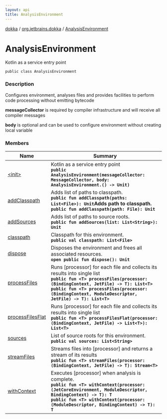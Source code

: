 ```yaml
---
layout: api
title: AnalysisEnvironment
---
```

[dokka](../../index.html) / [org.jetbrains.dokka](../index.html) / [AnalysisEnvironment](index.html)


# AnalysisEnvironment

Kotlin as a service entry point

```
public class AnalysisEnvironment
```


### Description

Configures environment, analyses files and provides facilities to perform code processing without emitting bytecode

**messageCollector**
is required by compiler infrastructure and will receive all compiler messages

**body**
is optional and can be used to configure environment without creating local variable


### Members

| Name | Summary |
|------|---------|
|[&lt;init&gt;](_init_.html)|Kotlin as a service entry point<br/>**`public AnalysisEnvironment(messageCollector: MessageCollector, body: AnalysisEnvironment.() -> Unit)`**|
|[addClasspath](addClasspath.html)|Adds list of paths to classpath.<br/>**`public fun addClasspath(paths: List<File>): Unit`**Adds path to classpath.<br/>**`public fun addClasspath(path: File): Unit`**|
|[addSources](addSources.html)|Adds list of paths to source roots.<br/>**`public fun addSources(list: List<String>): Unit`**|
|[classpath](classpath/index.html)|Classpath for this environment.<br/>**`public val classpath: List<File>`**|
|[dispose](dispose.html)|Disposes the environment and frees all associated resources.<br/>**`open public fun dispose(): Unit`**|
|[processFiles](processFiles.html)|Runs [processor] for each file and collects its results into single list<br/>**`public fun <T> processFiles(processor: (BindingContext, JetFile) -> T): List<T>`**<br/>**`public fun <T> processFiles(processor: (BindingContext, ModuleDescriptor, JetFile) -> T): List<T>`**|
|[processFilesFlat](processFilesFlat.html)|Runs [processor] for each file and collects its results into single list<br/>**`public fun <T> processFilesFlat(processor: (BindingContext, JetFile) -> List<T>): List<T>`**|
|[sources](sources/index.html)|List of source roots for this environment.<br/>**`public val sources: List<String>`**|
|[streamFiles](streamFiles.html)|Streams files into [processor] and returns a stream of its results<br/>**`public fun <T> streamFiles(processor: (BindingContext, JetFile) -> T): Stream<T>`**|
|[withContext](withContext.html)|Executes [processor] when analysis is complete.<br/>**`public fun <T> withContext(processor: (JetCoreEnvironment, ModuleDescriptor, BindingContext) -> T): T`**<br/>**`public fun <T> withContext(processor: (ModuleDescriptor, BindingContext) -> T): T`**|
